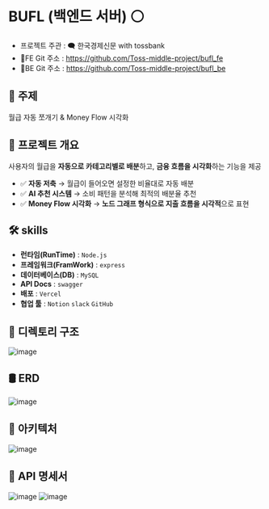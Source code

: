 #  BUFL (백엔드 서버) ⚪
- 프로젝트 주관 : 🗨 한국경제신문 with tossbank
- 🔗FE Git 주소 : https://github.com/Toss-middle-project/bufl_fe
- 🔗BE Git 주소 : https://github.com/Toss-middle-project/bufl_be
## 📌 주제
월급 자동 쪼개기 & Money Flow 시각화
## 📌 프로젝트 개요
사용자의 월급을 **자동으로 카테고리별로 배분**하고, **금융 흐름을 시각화**하는 기능을 제공
- ✅ **자동 저축** → 월급이 들어오면 설정한 비율대로 자동 배분
- ✅ **AI 추천 시스템** → 소비 패턴을 분석해 최적의 배분율 추천
- ✅ **Money Flow 시각화** → **노드 그래프 형식으로 지출 흐름을 시각적**으로 표현
## 🛠 skills
- **런타임(RunTime)** : `Node.js`
- **프레임워크(FramWork)** : `express`
- **데이터베이스(DB)** : `MySQL`
- **API Docs** : `swagger`
- **배포** : `Vercel`
- **협업 툴** : `Notion` `slack` `GitHub`
## 📁 디렉토리 구조
![image](https://github.com/user-attachments/assets/f4458f85-fad9-4e86-8215-7d3bdd8daa5d)
## 🛢️ ERD 
![image](https://github.com/user-attachments/assets/4760f4b7-305a-4eb7-9f2c-d2b978ce8610)
## 📐 아키텍처
![image](https://github.com/user-attachments/assets/120ae398-da17-477d-a473-560e2ca4f394)
## 📃 API 명세서
![image](https://github.com/user-attachments/assets/1be5237f-0810-4f25-b160-28132df4f729)
![image](https://github.com/user-attachments/assets/0e61245f-b5bb-476a-964a-15542f12a2e2)



 
